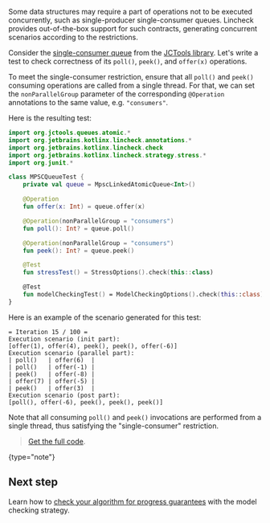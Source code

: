 [//]: # (title: 数据结构约束)

Some data structures may require a part of operations not to be executed concurrently, such as single-producer
single-consumer queues. Lincheck provides out-of-the-box support for such contracts, generating concurrent scenarios
according to the restrictions.

Consider the [single-consumer queue](https://github.com/JCTools/JCTools/blob/66e6cbc9b88e1440a597c803b7df9bd1d60219f6/jctools-core/src/main/java/org/jctools/queues/atomic/MpscLinkedAtomicQueue.java)
from the [JCTools library](https://github.com/JCTools/JCTools). Let's write a test to check correctness of its `poll()`,
`peek()`, and `offer(x)` operations.

To meet the single-consumer restriction, ensure that all `poll()` and `peek()` consuming operations
are called from a single thread. For that, we can set the `nonParallelGroup` parameter of the 
corresponding `@Operation` annotations to the same value, e.g. `"consumers"`.

Here is the resulting test:

```kotlin
import org.jctools.queues.atomic.*
import org.jetbrains.kotlinx.lincheck.annotations.*
import org.jetbrains.kotlinx.lincheck.check
import org.jetbrains.kotlinx.lincheck.strategy.stress.*
import org.junit.*

class MPSCQueueTest {
    private val queue = MpscLinkedAtomicQueue<Int>()

    @Operation
    fun offer(x: Int) = queue.offer(x)

    @Operation(nonParallelGroup = "consumers") 
    fun poll(): Int? = queue.poll()

    @Operation(nonParallelGroup = "consumers")
    fun peek(): Int? = queue.peek()

    @Test
    fun stressTest() = StressOptions().check(this::class)

    @Test
    fun modelCheckingTest() = ModelCheckingOptions().check(this::class)
}
```

Here is an example of the scenario generated for this test:

```text
= Iteration 15 / 100 =
Execution scenario (init part):
[offer(1), offer(4), peek(), peek(), offer(-6)]
Execution scenario (parallel part):
| poll()   | offer(6)  |
| poll()   | offer(-1) |
| peek()   | offer(-8) |
| offer(7) | offer(-5) |
| peek()   | offer(3)  |
Execution scenario (post part):
[poll(), offer(-6), peek(), peek(), peek()]

```

Note that all consuming `poll()` and `peek()` invocations are performed from a single thread, thus satisfying the
"single-consumer" restriction.

> [Get the full code](https://github.com/Kotlin/kotlinx-lincheck/blob/guide/src/jvm/test/org/jetbrains/kotlinx/lincheck/test/guide/MPSCQueueTest.kt).
>
{type="note"}

## Next step

Learn how to [check your algorithm for progress guarantees](progress-guarantees.md) with the model checking strategy.